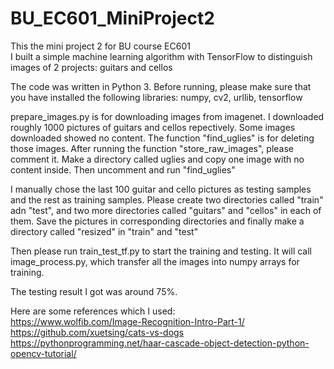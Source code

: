 # BU_EC601_MiniProject2

This the mini project 2 for BU course EC601  
I built a simple machine learning algorithm with TensorFlow to distinguish images of 2 projects: guitars and cellos  

The code was written in Python 3. Before running, please make sure that you have installed the following libraries: numpy, cv2, urllib, tensorflow

prepare_images.py is for downloading images from imagenet. I downloaded roughly 1000 pictures of guitars and cellos repectively. Some images downloaded showed no content. The function "find_uglies" is for deleting those images. After running the function "store_raw_images", please comment it. Make a directory called uglies and copy one image with no content inside. Then uncomment and run "find_uglies"

I manually chose the last 100 guitar and cello pictures as testing samples and the rest as training samples. Please create two directories called "train" adn "test", and two more directories called "guitars" and "cellos" in each of them. Save the pictures in corresponding directories and finally make a directory called "resized" in "train" and "test"  

Then please run train_test_tf.py to start the training and testing. It will call image_process.py, which transfer all the images into numpy arrays for training.

The testing result I got was around 75%.

Here are some references which I used:  
https://www.wolfib.com/Image-Recognition-Intro-Part-1/  
https://github.com/xuetsing/cats-vs-dogs  
https://pythonprogramming.net/haar-cascade-object-detection-python-opencv-tutorial/
